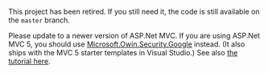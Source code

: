 This project has been retired.  If you still need it, the code is still available on the `master` branch.

Please update to a newer version of ASP.Net MVC.  If you are using ASP.Net MVC 5, you should use [Microsoft.Owin.Security.Google](https://www.nuget.org/packages/Microsoft.Owin.Security.Google) instead.  (It also ships with the MVC 5 starter templates in Visual Studio.)  See also [the tutorial here](http://www.asp.net/mvc/tutorials/mvc-5/create-an-aspnet-mvc-5-app-with-facebook-and-google-oauth2-and-openid-sign-on).